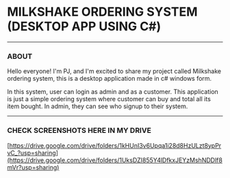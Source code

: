             
# MILKSHAKE ORDERING SYSTEM (DESKTOP APP USING C#)
---
### ABOUT  
Hello everyone! I'm PJ, and I'm excited to share my project called Milkshake ordering system, this is a desktop application made in c# windows form.

In this system, user can login as admin and as a customer. This application is just a simple ordering system where customer can buy and total all its item bought.
In admin, they can see who signup to their system.

---
 
### CHECK SCREENSHOTS HERE IN MY DRIVE

[https://drive.google.com/drive/folders/1kHUnI3v6Upqa1i28d8HzULzt8ypPrvC_?usp=sharing](https://drive.google.com/drive/folders/1UksDZI855Y4lDfkxJEYzMshNDDlf8mVr?usp=sharing)
